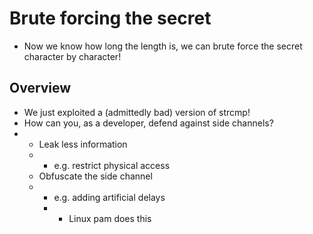 # Brute forcing the secret

* Now we know how long the length is, we can brute force the secret character by character!

## Overview

* We just exploited a \(admittedly bad\) version of strcmp!
* How can you, as a developer, defend against side channels?
* * Leak less information
  * * e.g. restrict physical access
  * Obfuscate the side channel
  * * e.g. adding artificial delays
    * * Linux pam does this

